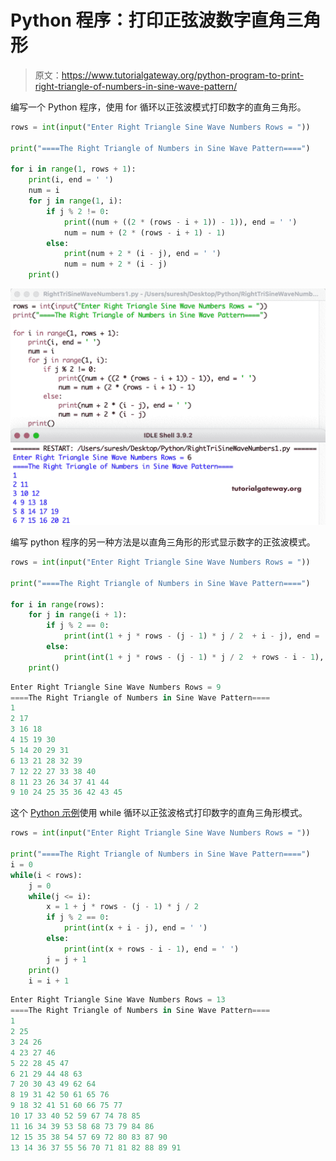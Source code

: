 # Python 程序：打印正弦波数字直角三角形

> 原文：<https://www.tutorialgateway.org/python-program-to-print-right-triangle-of-numbers-in-sine-wave-pattern/>

编写一个 Python 程序，使用 for 循环以正弦波模式打印数字的直角三角形。

```py
rows = int(input("Enter Right Triangle Sine Wave Numbers Rows = "))

print("====The Right Triangle of Numbers in Sine Wave Pattern====")

for i in range(1, rows + 1):
    print(i, end = ' ')
    num = i
    for j in range(1, i):
        if j % 2 != 0:
            print((num + ((2 * (rows - i + 1)) - 1)), end = ' ')
            num = num + (2 * (rows - i + 1) - 1)
        else:
            print(num + 2 * (i - j), end = ' ')
            num = num + 2 * (i - j)
    print()
```

![Python Program to Print Right Triangle of Numbers in Sine Wave Pattern](img/d2688f7f7beb14f93fefe6c779094939.png)

编写 python 程序的另一种方法是以直角三角形的形式显示数字的正弦波模式。

```py
rows = int(input("Enter Right Triangle Sine Wave Numbers Rows = "))

print("====The Right Triangle of Numbers in Sine Wave Pattern====")

for i in range(rows):
    for j in range(i + 1):
        if j % 2 == 0:
            print(int(1 + j * rows - (j - 1) * j / 2  + i - j), end = ' ')
        else:
            print(int(1 + j * rows - (j - 1) * j / 2  + rows - i - 1), end = ' ')
    print()
```

```py
Enter Right Triangle Sine Wave Numbers Rows = 9
====The Right Triangle of Numbers in Sine Wave Pattern====
1 
2 17 
3 16 18 
4 15 19 30 
5 14 20 29 31 
6 13 21 28 32 39 
7 12 22 27 33 38 40 
8 11 23 26 34 37 41 44 
9 10 24 25 35 36 42 43 45 
```

这个 [Python 示例](https://www.tutorialgateway.org/python-programming-examples/)使用 while 循环以正弦波格式打印数字的直角三角形模式。

```py
rows = int(input("Enter Right Triangle Sine Wave Numbers Rows = "))

print("====The Right Triangle of Numbers in Sine Wave Pattern====")
i = 0
while(i < rows):
    j = 0
    while(j <= i):
        x = 1 + j * rows - (j - 1) * j / 2
        if j % 2 == 0:
            print(int(x + i - j), end = ' ')
        else:
            print(int(x + rows - i - 1), end = ' ')
        j = j + 1
    print()
    i = i + 1
```

```py
Enter Right Triangle Sine Wave Numbers Rows = 13
====The Right Triangle of Numbers in Sine Wave Pattern====
1 
2 25 
3 24 26 
4 23 27 46 
5 22 28 45 47 
6 21 29 44 48 63 
7 20 30 43 49 62 64 
8 19 31 42 50 61 65 76 
9 18 32 41 51 60 66 75 77 
10 17 33 40 52 59 67 74 78 85 
11 16 34 39 53 58 68 73 79 84 86 
12 15 35 38 54 57 69 72 80 83 87 90 
13 14 36 37 55 56 70 71 81 82 88 89 91
```